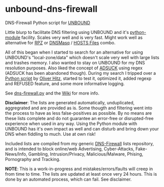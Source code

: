 # unbound-dns-firewall
DNS-Firewall Python script for <a href="http://unbound.net/">UNBOUND</a>

Little blurp to facilitate DNS filtering using UNBOUND and it's <a href="https://www.unbound.net/documentation/pythonmod/examples/example0.html">python-module</a> facility. Scales very well and is very fast. Might work well as alternative for <a href="https://www.isc.org/rpz/">RPZ</a> or <a href="http://www.thekelleys.org.uk/dnsmasq/doc.html">DNSMasq</a> / <a href="https://github.com/StevenBlack/hosts">HOSTS Files</a> combo.

All of this began when I started to search for an alternative for using UNBOUND's "local-zone/data" which doesn't scale very well with large lists and trashes memory. I also wanted to stay on UNBOUND for my DNS resolution purposes. Also liked the concept of <a href="https://github.com/conformal/adsuck">ADSUCK</a> using regex (ADSUCK has been abandoned though). During my search I tripped over a <a href="https://github.com/ohitz/unbound-domainfilter">Python script</a> by <a href="https://github.com/ohitz">Oliver Hitz</a>, started to test it, optimized it, added regexp and REFUSED feature, and some more informative logging.

See <a href="https://github.com/cbuijs/unbound-dns-firewall/blob/master/dns-firewall.py">dns-firewall.py</a> and the <a href="https://github.com/cbuijs/unbound-dns-firewall/wiki">Wiki</a> for more info.

<b>Disclaimer</b>: The lists are generated automatically, unduplicated, aggregrated and are provided as is. Some thougth and filtering went into the process to have as less false-positives as possible. By no means are these lists complete and do not guarantee an error-free or disrupted-free experience when used in any way. Using the Python module with UNBOUND has it's own impact as well and can disturb and bring down your DNS when fiddling to much. Use at own risk! 

Included lists are compiled from my generic <a href="https://github.com/cbuijs/dns-firewall">DNS-Firewall</a> lists repository, and is intended to block online/web Advertising, Cyber-Attacks, Fake-News/Info, Gambling, Intrusion/Privacy, Malicious/Malware, Phising, Pornography and Tracking.

<b>NOTE</b>: This is a work-in-progress and mistakes/errors/faults will creep in from time to time. The lists are updated at least once very 24 hours. This is done by an automated process, which can fail. See disclaimer. 
